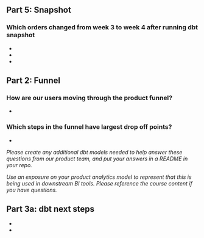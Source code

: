 ## Part 5: Snapshot
### Which orders changed from week 3 to week 4 after running dbt snapshot
- 
-
-

## Part 2: Funnel
### How are our users moving through the product funnel?
 - 

### Which steps in the funnel have largest drop off points?
 - 

_Please create any additional dbt models needed to help answer these questions from our product team, and put your answers in a README in your repo._

_Use an exposure on your product analytics model to represent that this is being used in downstream BI tools. Please reference the course content if you have questions._


## Part 3a: dbt next steps
- 
- 
